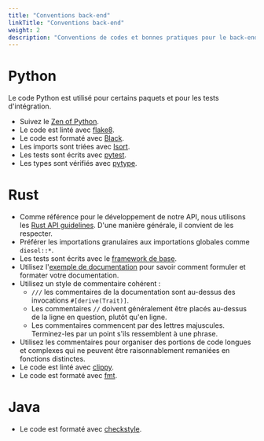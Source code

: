 ```yaml
---
title: "Conventions back-end"
linkTitle: "Conventions back-end"
weight: 2
description: "Conventions de codes et bonnes pratiques pour le back-end"
---
```


# Python

Le code Python est utilisé pour certains paquets et pour les tests d'intégration.

- Suivez le [Zen of Python](https://www.python.org/dev/peps/pep-0020/).
- Le code est linté avec [flake8](https://github.com/csachs/pyproject-flake8).
- Le code est formaté avec [Black](https://github.com/psf/black).
- Les imports sont triées avec [Isort](https://github.com/PyCQA/isort).
- Les tests sont écrits avec [pytest](https://docs.pytest.org/).
- Les types sont vérifiés avec [pytype](https://google.github.io/pytype/).

# Rust

- Comme référence pour le développement de notre API, nous utilisons les [Rust API guidelines](https://rust-lang.github.io/api-guidelines/about.html).
  D'une manière générale, il convient de les respecter.
- Préférer les importations granulaires aux importations globales comme `diesel::*`.
- Les tests sont écrits avec le [framework de base](https://doc.rust-lang.org/book/ch11-01-writing-tests.html).
- Utilisez l'[exemple de documentation](https://doc.rust-lang.org/rust-by-example/meta/doc.html) pour savoir comment formuler et formater votre documentation.
- Utilisez un style de commentaire cohérent :
  - `///` les commentaires de la documentation sont au-dessus des invocations `#[derive(Trait)]`.
  - Les commentaires `//` doivent généralement être placés au-dessus de la ligne en question, plutôt qu'en ligne.
  - Les commentaires commencent par des lettres majuscules.
    Terminez-les par un point s'ils ressemblent à une phrase.
- Utilisez les commentaires pour organiser des portions de code longues et complexes qui ne peuvent être raisonnablement remaniées en fonctions distinctes.
- Le code est linté avec [clippy](https://github.com/rust-lang/rust-clippy).
- Le code est formaté avec [fmt](https://github.com/rust-lang/rustfmt).

# Java

- Le code est formaté avec [checkstyle](https://checkstyle.sourceforge.io/).

